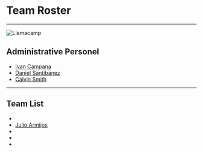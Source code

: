 # Team Roster

***

![Llamacamp](/logo.png)

## Administrative Personel

- [Ivan Campana](https://twitter.com/icampana)
- [Daniel Santibanez](https://twitter.com/santibanezdani)
- [Calvin Smith](https://twitter.com/CalvinSedao)

***

## Team List
-
- [Julio Armijos](https://twitter.com/julioarmijos)
-
-
-
